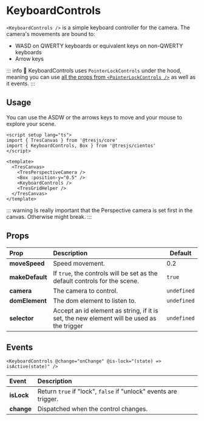 # KeyboardControls

<DocsDemo>
  <KeyboardControlsDemo />
</DocsDemo>

`<KeyboardControls />` is a simple keyboard controller for the camera. The camera's movements are bound to:

* WASD on QWERTY keyboards or equivalent keys on non-QWERTY keyboards
* Arrow keys

::: info
:memo: KeyboardControls uses `PointerLockControls` under the hood, meaning you can use [all the props from `<PointerLockControls />`](pointer-lock-controls#props) as well as it events.
:::

## Usage

You can use the ASDW or the arrows keys to move and your mouse to explore your scene.

```vue{3,10}
<script setup lang="ts">
import { TresCanvas } from '@tresjs/core'
import { KeyboardControls, Box } from '@tresjs/cientos'
</script>

<template>
  <TresCanvas>
    <TresPerspectiveCamera />
    <Box :position-y="0.5" />
    <KeyboardControls />
    <TresGridHelper />
  </TresCanvas>
</template>
```

::: warning
Is really important that the Perspective camera is set first in the canvas. Otherwise might break.
:::

## Props

| Prop                    | Description                          | Default |
| :---------------------- | :----------------------------------- | ------- |
| **moveSpeed**           | Speed movement.                      | 0.2     |
| **makeDefault** | If `true`, the controls will be set as the default controls for the scene.                | `true`     |
| **camera**      | The camera to control.                                                                    | `undefined` |
| **domElement**  | The dom element to listen to.                                                             | `undefined` |
| **selector**    | Accept an id element as string, if it is set, the new element will be used as the trigger | `undefined` |

## Events

```vue
<KeyboardControls @change="onChange" @is-lock="(state) => isActive(state)" />
```

| Event      | Description                                                      |
| :--------- | :--------------------------------------------------------------- |
| **isLock** | Return `true` if "lock", `false` if "unlock" events are trigger. |
| **change** | Dispatched when the control changes.                             |
